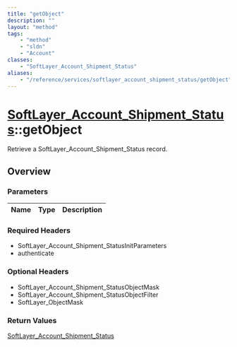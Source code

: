 ```yaml
---
title: "getObject"
description: ""
layout: "method"
tags:
    - "method"
    - "sldn"
    - "Account"
classes:
    - "SoftLayer_Account_Shipment_Status"
aliases:
    - "/reference/services/softlayer_account_shipment_status/getObject"
---
```

# [SoftLayer_Account_Shipment_Status](/reference/services/SoftLayer_Account_Shipment_Status)::getObject

Retrieve a SoftLayer_Account_Shipment_Status record.


## Overview 


### Parameters 
|Name | Type | Description |
| --- | --- | --- |


### Required Headers
* SoftLayer_Account_Shipment_StatusInitParameters
* authenticate

### Optional Headers
* SoftLayer_Account_Shipment_StatusObjectMask
* SoftLayer_Account_Shipment_StatusObjectFilter
* SoftLayer_ObjectMask

### Return Values
<a href='/reference/datatypes/SoftLayer_Account_Shipment_Status'>SoftLayer_Account_Shipment_Status </a>


